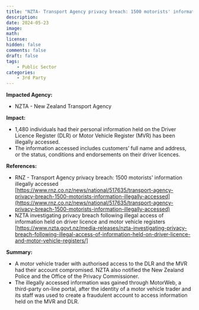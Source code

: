 ```yaml
---
title: "NZTA- Transport Agency privacy breach: 1500 motorists' information illegally accessed"
description: 
date: 2024-05-23
image: 
math: 
license: 
hidden: false
comments: false
draft: false
tags: 
    - Public Sector
categories:
    - 3rd Party
---
```

**Impacted Agency:**
* NZTA - New Zealand Transport Agency

**Impact:**
* 1,480 individuals had their personal information held on the Driver Licence Register (DLR) or Motor Vehicle Register (MVR) has been illegally accessed.
* The information accessed includes customers’ full name and address, or the status, conditions and endorsements on their driver licences.

**References:**
* RNZ - Transport Agency privacy breach: 1500 motorists' information illegally accessed [https://www.rnz.co.nz/news/national/517635/transport-agency-privacy-breach-1500-motorists-information-illegally-accessed](https://www.rnz.co.nz/news/national/517635/transport-agency-privacy-breach-1500-motorists-information-illegally-accessed)
* NZTA investigating privacy breach following illegal access of information held on driver licence and motor vehicle registers [https://www.nzta.govt.nz/media-releases/nzta-investigating-privacy-breach-following-illegal-access-of-information-held-on-driver-licence-and-motor-vehicle-registers/]

**Summary:**
* A motor vehicle trader with authorised access to the DLR and the MVR had their account compromised. NZTA also notified the New Zealand Police and the Office of the Privacy Commissioner.
* The illegally accessed information was gained through MotorWeb, a third-party on-line portal, after the identity of a motor vehicle trader and its staff was used to create a fraudulent account to access information held on the MVR and DLR.  
